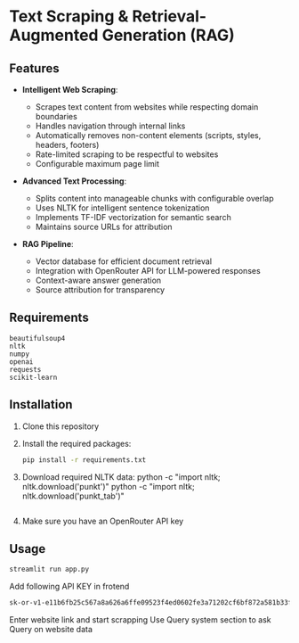# Text Scraping & Retrieval-Augmented Generation (RAG)

## Features

- **Intelligent Web Scraping**: 
  - Scrapes text content from websites while respecting domain boundaries
  - Handles navigation through internal links
  - Automatically removes non-content elements (scripts, styles, headers, footers)
  - Rate-limited scraping to be respectful to websites
  - Configurable maximum page limit

- **Advanced Text Processing**:
  - Splits content into manageable chunks with configurable overlap
  - Uses NLTK for intelligent sentence tokenization
  - Implements TF-IDF vectorization for semantic search
  - Maintains source URLs for attribution

- **RAG Pipeline**:
  - Vector database for efficient document retrieval
  - Integration with OpenRouter API for LLM-powered responses
  - Context-aware answer generation
  - Source attribution for transparency

## Requirements

```
beautifulsoup4
nltk
numpy
openai
requests
scikit-learn
```

## Installation

1. Clone this repository

2. Install the required packages:
   ```bash
   pip install -r requirements.txt
   ```

3. Download required NLTK data:
   python -c "import nltk; nltk.download('punkt')"
   python -c "import nltk; nltk.download('punkt_tab')"

   ```

4. Make sure you have an OpenRouter API key

## Usage


```bash
streamlit run app.py
```


Add following API KEY in frotend
```bash
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)
```
Enter website link and start scrapping 
Use Query system section to ask Query on website data
